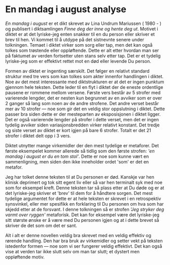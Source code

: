# En mandag i august analyse

_En mandag i august_ er et dikt skrevet av Lina Undrum Mariussen ( 1980 - ) og publisert i diktsamlingen _Finne deg der inne og hente deg ut_. Motivet i diktet er at det lyriske-jeg enten snakker til en du person eller skriver et brev til hen. Vi kommet til å utdype på det sistnevnte senere under tolkningen. Temaet i diktet virker som sorg eller tap, men det kan også tolkes som trøstende eller oppløftende. Dette er alt etter hvordan man ser på faktumet av verden fortsetter uten stans selv etter tap. Det er et tydelig lyriske-jeg som er effektivt rettet mot en død eller levende Du person.

Formen av diktet er ingenting særskilt. Det følger en relativt standard struktur med tre vers som kan tolkes som akter innenfor handlingen i diktet. Noe av det mest interessante med diktstrukturen er at det er ingen punktum gjennom hele teksten. Dette leder til en flyt i diktet der de eneste ordentlige pausene er rommene mellom versene. Første vers består av 5 strofer med varierende lengder, det er nesten kun begrunnet av en avviker som er over 2 ganger så lang som noen av de andre strofene. Det andre verset består mer av 10 strofer &mdash; noe som gir det en veldig stor oppslutning i diktet. Dette passer bra siden dette er der mesteparten av eksposisjonen i diktet ligger. Det er også varierende lengder på strofer i dette verset, men det er ingen tydelig avviker siden variasjonsbredden virker relativt konstant. Det tredje og siste verset av diktet er kort igjen på bare 6 strofer. Totalt er det 21 strofer i diktet delt opp i 3 vers.

Diktet utnytter mange virkemidler der den mest tydelige er metaforer. Det første eksempelet kommer allerede så tidlig som den første strofen: _'en mandag i august er du en tom stol'_. Dette er noe som kunne vært en sammenligning, men siden den ikke inneholder ordet 'som' er det en metafor. 

Jeg har tolket denne teksten til at Du personen er død. Kanskje var hen klinisk deprimert og tok sitt egent liv eller så var hen terminalt syk med noe som for eksempel kreft. Denne teksten tar så plass etter at Du døde og er at det lyriske-jeg skriver et 'brev' til dem for å håndtere sorgen. Det mest tydelige argumentet for dette er at hele teksten er skrevet i en retrospektiv synsvinkel, eller mer spesifikk en forklaring til Du personen om hva som har skjedd etter at de forsvant. I denne tolkningen så er strofen _'Jeg stryker deg varmt over ryggen'_ metaforisk. Det kan for eksempel være det lyriske-jeg sitt største ønske er å være med Du personen igjen og at i dette brevet så skriver de det som om det er sant.

Alt i alt er denne novellen veldig bra skrevet med en veldig effektiv og rørende handling. Den har bra bruk av virkemidler og setter vekt på teksten istedenfor formen &mdash; noe som vi ser fungerer veldig effektivt. Det kan også vise at verden tar ikke slutt selv om man tar slutt; et dystert men oppløftende motiv.


